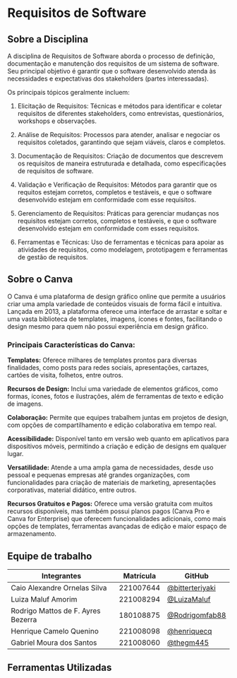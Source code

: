 # Requisitos de Software

## Sobre a Disciplina

A disciplina de Requisitos de Software aborda o processo de definição,
documentação e manutenção dos requisitos de um sistema de software. Seu
principal objetivo é garantir que o software desenvolvido atenda às necessidades
e expectativas dos stakeholders (partes interessadas). 

Os principais tópicos geralmente incluem:

1. Elicitação de Requisitos: Técnicas e métodos para identificar e coletar
   requisitos de diferentes stakeholders, como entrevistas, questionários,
   workshops e observações.

2. Análise de Requisitos: Processos para atender, analisar e negociar os
   requisitos coletados, garantindo que sejam viáveis, claros e completos.

3. Documentação de Requisitos: Criação de documentos que descrevem os requisitos
   de maneira estruturada e detalhada, como especificações de requisitos de
   software.

4. Validação e Verificação de Requisitos: Métodos para garantir que os requitos
   estejam corretos, completos e testáveis, e que o software desenvolvido
   estejam em conformidade com esse requisitos.

5. Gerenciamento de Requisitos: Práticas para gerenciar mudanças nos requisitos
   estejam corretos, completos e testáveis, e que o software desenvolvido
   estejam em conformidade com esses requisitos.

6. Ferramentas e Técnicas: Uso de ferramentas e técnicas para apoiar as
   atividades de requisitos, como modelagem, prototipagem e ferramentas de
   gestão de requisitos.

## Sobre o Canva

O Canva é uma plataforma de design gráfico online que permite a usuários criar
uma ampla variedade de conteúdos visuais de forma fácil e intuitiva. Lançada em
2013, a plataforma oferece uma interface de arrastar e soltar e uma vasta
biblioteca de templates, imagens, ícones e fontes, facilitando o design mesmo
para quem não possui experiência em design gráfico.

### Principais Características do Canva:

**Templates:** Oferece milhares de templates prontos para diversas finalidades,
como posts para redes sociais, apresentações, cartazes, cartões de visita,
folhetos, entre outros.

**Recursos de Design:** Inclui uma variedade de elementos gráficos, como formas,
ícones, fotos e ilustrações, além de ferramentas de texto e edição de imagens.

**Colaboração:** Permite que equipes trabalhem juntas em projetos de design, com
opções de compartilhamento e edição colaborativa em tempo real.

**Acessibilidade:** Disponível tanto em versão web quanto em aplicativos para
dispositivos móveis, permitindo a criação e edição de designs em qualquer lugar.

**Versatilidade:** Atende a uma ampla gama de necessidades, desde uso pessoal e
pequenas empresas até grandes organizações, com funcionalidades para criação de
materiais de marketing, apresentações corporativas, material didático, entre
outros.

**Recursos Gratuitos e Pagos:** Oferece uma versão gratuita com muitos recursos
disponíveis, mas também possui planos pagos (Canva Pro e Canva for Enterprise)
que oferecem funcionalidades adicionais, como mais opções de templates,
ferramentas avançadas de edição e maior espaço de armazenamento.

## Equipe de trabalho

| Integrantes                  | Matrícula | GitHub                                               |
|------------------------------|-----------|------------------------------------------------------|
| Caio Alexandre Ornelas Silva | 221007644 | [@bitterteriyaki](https://github.com/bitterteriyaki) |
| Luiza Maluf Amorim           | 221008294 | [@LuizaMaluf](https://github.com/LuizaMaluf)         |
| Rodrigo Mattos de F. Ayres Bezerra |  180108875   | [@Rodrigomfab88](https://github.com/Rodrigomfab88)|
| Henrique Camelo Quenino | 221008098      | [@henriquecq](https://github.com/henriquecq)|
| Gabriel Moura dos Santos | 221008060     | [@thegm445](https://github.com/thegm445)|

## Ferramentas Utilizadas
